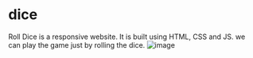 # dice
Roll Dice is a responsive website. It is built using HTML, CSS and JS. we can play the game just by rolling the dice.
![image](https://user-images.githubusercontent.com/110153941/202479616-11badb8a-66e5-4c55-b7ae-2f336f7fd95e.png)
